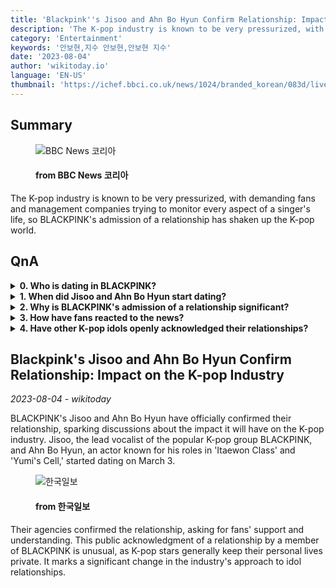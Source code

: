 ```yaml
---
title: 'Blackpink''s Jisoo and Ahn Bo Hyun Confirm Relationship: Impact on the K-pop Industry'
description: 'The K-pop industry is known to be very pressurized, with demanding fans and management companies trying to monitor every aspect of a singer''s life, so BLACKPINK''s admission of a relationship has shaken up the K-pop world.'
category: 'Entertainment'
keywords: '안보현,지수 안보현,안보현 지수'
date: '2023-08-04'
author: 'wikitoday.io'
language: 'EN-US'
thumbnail: 'https://ichef.bbci.co.uk/news/1024/branded_korean/083d/live/213f4c70-326b-11ee-9edf-f5e2f1f9bf2a.jpg'
---
```


## Summary



<figure>
    <img src="https://ichef.bbci.co.uk/news/1024/branded_korean/083d/live/213f4c70-326b-11ee-9edf-f5e2f1f9bf2a.jpg" alt="BBC News 코리아" />
    <figcaption>
        <h4> from BBC News 코리아</h4>
    </figcaption>
</figure>


The K-pop industry is known to be very pressurized, with demanding fans and management companies trying to monitor every aspect of a singer's life, so BLACKPINK's admission of a relationship has shaken up the K-pop world.


## QnA

    
<details>
        <summary><b>0. Who is dating in BLACKPINK?</b></summary>
        Jisoo, the lead vocalist of BLACKPINK, is dating Ahn Bo Hyun, an actor known for his roles in 'Itaewon Class' and 'Yumi's Cell.'
    </details>
    
<details>
        <summary><b>1. When did Jisoo and Ahn Bo Hyun start dating?</b></summary>
        Jisoo and Ahn Bo Hyun started dating on March 3.
    </details>
    
<details>
        <summary><b>2. Why is BLACKPINK's admission of a relationship significant?</b></summary>
        The K-pop industry is known for pressuring its idols to keep their personal lives private. This public acknowledgment of a relationship by Jisoo is unusual and marks a change in the industry's approach to idol relationships.
    </details>
    
<details>
        <summary><b>3. How have fans reacted to the news?</b></summary>
        Fans have generally reacted positively to the news, showing support and congratulations to Jisoo and Ahn Bo Hyun.
    </details>
    
<details>
        <summary><b>4. Have other K-pop idols openly acknowledged their relationships?</b></summary>
        While some members of other popular K-pop groups have publicly acknowledged relationships in recent years, it is still rare for K-pop stars to discuss their personal lives.
    </details>
    


## Blackpink's Jisoo and Ahn Bo Hyun Confirm Relationship: Impact on the K-pop Industry

_2023-08-04 - wikitoday_

BLACKPINK's Jisoo and Ahn Bo Hyun have officially confirmed their relationship, sparking discussions about the impact it will have on the K-pop industry. Jisoo, the lead vocalist of the popular K-pop group BLACKPINK, and Ahn Bo Hyun, an actor known for his roles in 'Itaewon Class' and 'Yumi's Cell,' started dating on March 3.


<figure>
    <img src="https://newsimg-hams.hankookilbo.com/2023/08/04/35a04e0d-5e72-444d-8d3b-64784d69ccda.jpg?t=20230804150610" alt="한국일보" />
    <figcaption>
        <h4> from 한국일보</h4>
    </figcaption>
</figure>


Their agencies confirmed the relationship, asking for fans' support and understanding. This public acknowledgment of a relationship by a member of BLACKPINK is unusual, as K-pop stars generally keep their personal lives private. It marks a significant change in the industry's approach to idol relationships.
